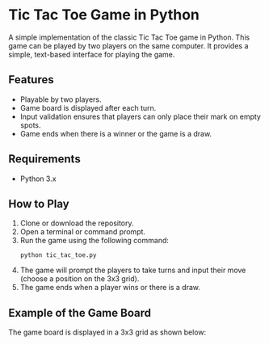 # Tic Tac Toe Game in Python

A simple implementation of the classic Tic Tac Toe game in Python. This game can be played by two players on the same computer. It provides a simple, text-based interface for playing the game.

## Features
- Playable by two players.
- Game board is displayed after each turn.
- Input validation ensures that players can only place their mark on empty spots.
- Game ends when there is a winner or the game is a draw.

## Requirements
- Python 3.x

## How to Play
1. Clone or download the repository.
2. Open a terminal or command prompt.
3. Run the game using the following command:
    ```
    python tic_tac_toe.py
    ```
4. The game will prompt the players to take turns and input their move (choose a position on the 3x3 grid).
5. The game ends when a player wins or there is a draw.

## Example of the Game Board

The game board is displayed in a 3x3 grid as shown below:

